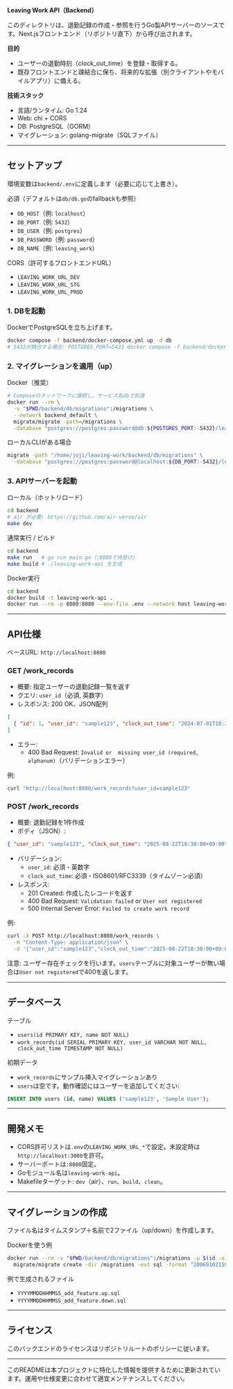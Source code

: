 **Leaving Work API（Backend）**

このディレクトリは、退勤記録の作成・参照を行うGo製APIサーバーのソースです。Next.jsフロントエンド（リポジトリ直下）から呼び出されます。

**目的**
- ユーザーの退勤時刻（clock_out_time）を登録・取得する。
- 既存フロントエンドと疎結合に保ち、将来的な拡張（別クライアントやモバイルアプリ）に備える。

**技術スタック**
- 言語/ランタイム: Go 1.24
- Web: chi + CORS
- DB: PostgreSQL（GORM）
- マイグレーション: golang-migrate（SQLファイル）

---

## セットアップ

環境変数は`backend/.env`に定義します（必要に応じて上書き）。

必須（デフォルトは`db/db.go`のfallbackも参照）
- `DB_HOST`（例: `localhost`）
- `DB_PORT`（例: `5432`）
- `DB_USER`（例: `postgres`）
- `DB_PASSWORD`（例: `password`）
- `DB_NAME`（例: `leaving_work`）

CORS（許可するフロントエンドURL）
- `LEAVING_WORK_URL_DEV`
- `LEAVING_WORK_URL_STG`
- `LEAVING_WORK_URL_PROD`

### 1. DBを起動

DockerでPostgreSQLを立ち上げます。

```bash
docker compose -f backend/docker-compose.yml up -d db
# 5432が競合する場合: POSTGRES_PORT=5433 docker compose -f backend/docker-compose.yml up -d db
```

### 2. マイグレーションを適用（up）

Docker（推奨）
```bash
# Composeのネットワークに接続し、サービス名dbで到達
docker run --rm \
  -v "$PWD/backend/db/migrations":/migrations \
  --network backend_default \
  migrate/migrate -path=/migrations \
  -database "postgres://postgres:password@db:${POSTGRES_PORT:-5432}/leaving_work?sslmode=disable" up
```

ローカルCLIがある場合
```bash
migrate -path "/home/joji/leaving-work/backend/db/migrations" \
  -database "postgres://postgres:password@localhost:${DB_PORT:-5432}/leaving_work?sslmode=disable" up
```

### 3. APIサーバーを起動

ローカル（ホットリロード）
```bash
cd backend
# air が必要: https://github.com/air-verse/air
make dev
```

通常実行 / ビルド
```bash
cd backend
make run   # go run main.go（:8080で待受け）
make build # ./leaving-work-api を生成
```

Docker実行
```bash
cd backend
docker build -t leaving-work-api .
docker run --rm -p 8080:8080 --env-file .env --network host leaving-work-api
```

---

## API仕様

ベースURL: `http://localhost:8080`

### GET /work_records
- 概要: 指定ユーザーの退勤記録一覧を返す
- クエリ: `user_id`（必須, 英数字）
- レスポンス: 200 OK、JSON配列
```json
[
  { "id": 1, "user_id": "sample123", "clock_out_time": "2024-07-01T18:30:00Z" }
]
```
- エラー:
  - 400 Bad Request: `Invalid or  missing user_id (required, alphanum)`（バリデーションエラー）

例:
```bash
curl "http://localhost:8080/work_records?user_id=sample123"
```

### POST /work_records
- 概要: 退勤記録を1件作成
- ボディ（JSON）:
```json
{ "user_id": "sample123", "clock_out_time": "2025-08-22T18:30:00+09:00" }
```
- バリデーション:
  - `user_id`: 必須・英数字
  - `clock_out_time`: 必須・ISO8601/RFC3339（タイムゾーン必須）
- レスポンス:
  - 201 Created: 作成したレコードを返す
  - 400 Bad Request: `Validation failed` or `User not registered`
  - 500 Internal Server Error: `Failed to create work record`

例:
```bash
curl -X POST http://localhost:8080/work_records \
  -H "Content-Type: application/json" \
  -d '{"user_id":"sample123","clock_out_time":"2025-08-22T18:30:00+09:00"}'
```

注意: ユーザー存在チェックを行います。`users`テーブルに対象ユーザーが無い場合は`User not registered`で400を返します。

---

## データベース

テーブル
- `users(id PRIMARY KEY, name NOT NULL)`
- `work_records(id SERIAL PRIMARY KEY, user_id VARCHAR NOT NULL, clock_out_time TIMESTAMP NOT NULL)`

初期データ
- `work_records`にサンプル挿入マイグレーションあり
- `users`は空です。動作確認にはユーザーを追加してください:
```sql
INSERT INTO users (id, name) VALUES ('sample123', 'Sample User');
```

---

## 開発メモ

- CORS許可リストは`.env`の`LEAVING_WORK_URL_*`で設定。未設定時は`http://localhost:3000`を許可。
- サーバーポートは`:8080`固定。
- Goモジュール名は`leaving-work-api`。
- Makefileターゲット: `dev`（air）、`run`、`build`、`clean`。

---

## マイグレーションの作成

ファイル名はタイムスタンプ＋名前で2ファイル（up/down）を作成します。

Dockerを使う例
```bash
docker run --rm -v "$PWD/backend/db/migrations":/migrations -u $(id -u):$(id -g) \
  migrate/migrate create -dir /migrations -ext sql -format "20060102150405" add_feature
```

例で生成されるファイル
- `YYYYMMDDHHMMSS_add_feature.up.sql`
- `YYYYMMDDHHMMSS_add_feature.down.sql`

---

## ライセンス

このバックエンドのライセンスはリポジトリルートのポリシーに従います。

---

このREADMEは本プロジェクトに特化した情報を提供するために更新されています。運用や仕様変更に合わせて適宜メンテナンスしてください。
